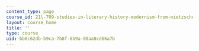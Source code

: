 ```yaml
---
content_type: page
course_id: 21l-709-studies-in-literary-history-modernism-from-nietzsche-to-fellini-fall-2010
layout: course_home
title: ''
type: course
uid: bb6c62db-b9ca-7b8f-8b9a-80aa8cd66a7b
---
```

